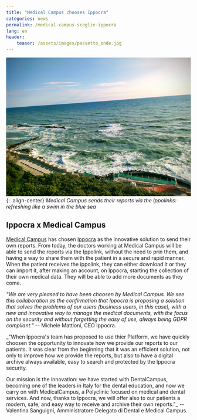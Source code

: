 ```yaml
---
title: "Medical Campus chooses Ippocra"
categories: news
permalink: /medical-campus-sceglie-ippocra
lang: en
header:
    teaser: /assets/images/passetto_onde.jpg
---
```


![image-center](/assets/images/passetto_onde.jpg){: .align-center}
*Medical Campus sends their reports via the Ippolinks: refreshing like a swim in the blue sea*


## Ippocra x Medical Campus

[Medical Campus](https://medicalcampus.it/) has chosen [Ippocra](https://ippocra.com) as the innovative 
solution to send their own reports. From today, the doctors working at Medical Campus will be able to 
send the reports via the Ippolink, without the need to prin them, and having a way to share them with 
the patient in a secure and rapid manner. When the patient receives the ippolink, they can either download it
or they can import it, after making an account, on Ippocra, starting the collection of their own medical data. 
They will be able to add more documents as they come.

_"We are very pleased to have been choosen by Medical Campus. We see this collaboration as the confirmation 
that Ippocra is proposing a solution that solves the problems of our users (business users, in this case), with 
a new and innovative way to manage the medical documents, with the focus on the security and without forgetting
the easy of use, always being GDPR compliant."_ -- Michele Mattioni, CEO Ippocra.

_"When Ippocra's team has proposed to use thier Platform, we have quickly choosen the opportunity to innovate how 
we provide our reports to our patients. It was clear from the beginning that it was an efficient solution, not only
to improve how we provide the reports, but also to have a digital archive always available, easy to search and protected
by the Ippocra security.

Our mission is the innovation: we have started with DentalCampus, becoming one of the leaders in Italy for the dental education, and now we carry on with MedicalCampus, a Polyclinic focused on medical and dental services. And now, thanks to
Ippocra, we will offer also to our patients a modern, safe, and easy way to receive and archive their own reports."_ -- Valentina Sanguigni, Amministratore Delegato di Dental e Medical Campus.

